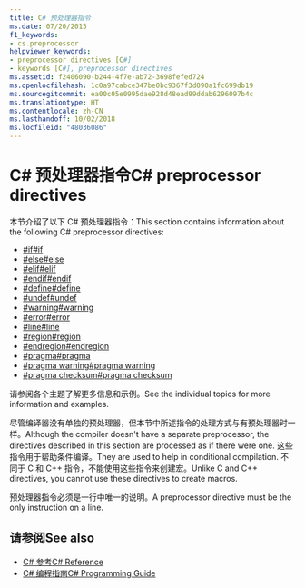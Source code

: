 ```yaml
---
title: C# 预处理器指令
ms.date: 07/20/2015
f1_keywords:
- cs.preprocessor
helpviewer_keywords:
- preprocessor directives [C#]
- keywords [C#], preprocessor directives
ms.assetid: f2406090-b244-4f7e-ab72-3698fefed724
ms.openlocfilehash: 1c0a97cabce347be0bc9367f3d090a1fc699db19
ms.sourcegitcommit: ea00c05e0995dae928d48ead99ddab6296097b4c
ms.translationtype: HT
ms.contentlocale: zh-CN
ms.lasthandoff: 10/02/2018
ms.locfileid: "48036086"
---
```

# <a name="c-preprocessor-directives"></a><span data-ttu-id="d7cb8-102">C# 预处理器指令</span><span class="sxs-lookup"><span data-stu-id="d7cb8-102">C# preprocessor directives</span></span>
<span data-ttu-id="d7cb8-103">本节介绍了以下 C# 预处理器指令：</span><span class="sxs-lookup"><span data-stu-id="d7cb8-103">This section contains information about the following C# preprocessor directives:</span></span>

- [<span data-ttu-id="d7cb8-104">#if</span><span class="sxs-lookup"><span data-stu-id="d7cb8-104">#if</span></span>](../../../csharp/language-reference/preprocessor-directives/preprocessor-if.md)
- [<span data-ttu-id="d7cb8-105">#else</span><span class="sxs-lookup"><span data-stu-id="d7cb8-105">#else</span></span>](../../../csharp/language-reference/preprocessor-directives/preprocessor-else.md)
- [<span data-ttu-id="d7cb8-106">#elif</span><span class="sxs-lookup"><span data-stu-id="d7cb8-106">#elif</span></span>](../../../csharp/language-reference/preprocessor-directives/preprocessor-elif.md)
- [<span data-ttu-id="d7cb8-107">#endif</span><span class="sxs-lookup"><span data-stu-id="d7cb8-107">#endif</span></span>](../../../csharp/language-reference/preprocessor-directives/preprocessor-endif.md)
- [<span data-ttu-id="d7cb8-108">#define</span><span class="sxs-lookup"><span data-stu-id="d7cb8-108">#define</span></span>](../../../csharp/language-reference/preprocessor-directives/preprocessor-define.md)
- [<span data-ttu-id="d7cb8-109">#undef</span><span class="sxs-lookup"><span data-stu-id="d7cb8-109">#undef</span></span>](../../../csharp/language-reference/preprocessor-directives/preprocessor-undef.md)
- [<span data-ttu-id="d7cb8-110">#warning</span><span class="sxs-lookup"><span data-stu-id="d7cb8-110">#warning</span></span>](../../../csharp/language-reference/preprocessor-directives/preprocessor-warning.md)
- [<span data-ttu-id="d7cb8-111">#error</span><span class="sxs-lookup"><span data-stu-id="d7cb8-111">#error</span></span>](../../../csharp/language-reference/preprocessor-directives/preprocessor-error.md)
- [<span data-ttu-id="d7cb8-112">#line</span><span class="sxs-lookup"><span data-stu-id="d7cb8-112">#line</span></span>](../../../csharp/language-reference/preprocessor-directives/preprocessor-line.md)
- [<span data-ttu-id="d7cb8-113">#region</span><span class="sxs-lookup"><span data-stu-id="d7cb8-113">#region</span></span>](../../../csharp/language-reference/preprocessor-directives/preprocessor-region.md)
- [<span data-ttu-id="d7cb8-114">#endregion</span><span class="sxs-lookup"><span data-stu-id="d7cb8-114">#endregion</span></span>](../../../csharp/language-reference/preprocessor-directives/preprocessor-endregion.md)
- [<span data-ttu-id="d7cb8-115">#pragma</span><span class="sxs-lookup"><span data-stu-id="d7cb8-115">#pragma</span></span>](../../../csharp/language-reference/preprocessor-directives/preprocessor-pragma.md)
- [<span data-ttu-id="d7cb8-116">#pragma warning</span><span class="sxs-lookup"><span data-stu-id="d7cb8-116">#pragma warning</span></span>](../../../csharp/language-reference/preprocessor-directives/preprocessor-pragma-warning.md)
- [<span data-ttu-id="d7cb8-117">#pragma checksum</span><span class="sxs-lookup"><span data-stu-id="d7cb8-117">#pragma checksum</span></span>](../../../csharp/language-reference/preprocessor-directives/preprocessor-pragma-checksum.md)

<span data-ttu-id="d7cb8-118">请参阅各个主题了解更多信息和示例。</span><span class="sxs-lookup"><span data-stu-id="d7cb8-118">See the individual topics for more information and examples.</span></span>

<span data-ttu-id="d7cb8-119">尽管编译器没有单独的预处理器，但本节中所述指令的处理方式与有预处理器时一样。</span><span class="sxs-lookup"><span data-stu-id="d7cb8-119">Although the compiler doesn't have a separate preprocessor, the directives described in this section are processed as if there were one.</span></span> <span data-ttu-id="d7cb8-120">这些指令用于帮助条件编译。</span><span class="sxs-lookup"><span data-stu-id="d7cb8-120">They are used to help in conditional compilation.</span></span> <span data-ttu-id="d7cb8-121">不同于 C 和 C++ 指令，不能使用这些指令来创建宏。</span><span class="sxs-lookup"><span data-stu-id="d7cb8-121">Unlike C and C++ directives, you cannot use these directives to create macros.</span></span>

<span data-ttu-id="d7cb8-122">预处理器指令必须是一行中唯一的说明。</span><span class="sxs-lookup"><span data-stu-id="d7cb8-122">A preprocessor directive must be the only instruction on a line.</span></span>

## <a name="see-also"></a><span data-ttu-id="d7cb8-123">请参阅</span><span class="sxs-lookup"><span data-stu-id="d7cb8-123">See also</span></span>

- [<span data-ttu-id="d7cb8-124">C# 参考</span><span class="sxs-lookup"><span data-stu-id="d7cb8-124">C# Reference</span></span>](../../../csharp/language-reference/index.md)  
- [<span data-ttu-id="d7cb8-125">C# 编程指南</span><span class="sxs-lookup"><span data-stu-id="d7cb8-125">C# Programming Guide</span></span>](../../../csharp/programming-guide/index.md)
